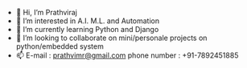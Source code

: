 - 👋 Hi, I’m Prathviraj
- 👀 I’m interested in A.I. M.L. and Automation
- 🌱 I’m currently learning Python and Django
- 💞️ I’m looking to collaborate on mini/personale projects on python/embedded system
- 📫 E-mail : prathvimr@gmail.com phone number : +91-7892451885

<!---
Prathviraj98/Prathviraj98 is a ✨ special ✨ repository because its `README.md` (this file) appears on your GitHub profile.
You can click the Preview link to take a look at your changes.
--->
